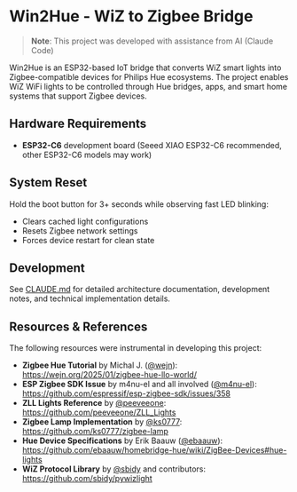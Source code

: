 # Win2Hue - WiZ to Zigbee Bridge

> **Note**: This project was developed with assistance from AI (Claude Code)

Win2Hue is an ESP32-based IoT bridge that converts WiZ smart lights into Zigbee-compatible devices for Philips Hue ecosystems. The project enables WiZ WiFi lights to be controlled through Hue bridges, apps, and smart home systems that support Zigbee devices.

## Hardware Requirements

- **ESP32-C6** development board (Seeed XIAO ESP32-C6 recommended, other ESP32-C6 models may work)

## System Reset

Hold the boot button for 3+ seconds while observing fast LED blinking:
- Clears cached light configurations
- Resets Zigbee network settings
- Forces device restart for clean state

## Development

See [CLAUDE.md](CLAUDE.md) for detailed architecture documentation, development notes, and technical implementation details.


## Resources & References

The following resources were instrumental in developing this project:

- **Zigbee Hue Tutorial** by Michal J. ([@wejn](https://github.com/wejn)): https://wejn.org/2025/01/zigbee-hue-llo-world/
- **ESP Zigbee SDK Issue** by m4nu-el and all involved ([@m4nu-el](https://github.com/m4nu-el)): https://github.com/espressif/esp-zigbee-sdk/issues/358
- **ZLL Lights Reference** by [@peeveeone](https://github.com/peeveeone): https://github.com/peeveeone/ZLL_Lights
- **Zigbee Lamp Implementation** by [@ks0777](https://github.com/ks0777): https://github.com/ks0777/zigbee-lamp
- **Hue Device Specifications** by Erik Baauw ([@ebaauw](https://github.com/ebaauw)): https://github.com/ebaauw/homebridge-hue/wiki/ZigBee-Devices#hue-lights
- **WiZ Protocol Library** by [@sbidy](https://github.com/sbidy) and contributors: https://github.com/sbidy/pywizlight